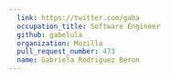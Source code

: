 ```yaml
---
  link: https://twitter.com/gaba
  occupation_title: Software Engineer
  github: gabelula
  organization: Mozilla
  pull_request_number: 473
  name: Gabriela Rodriguez Beron
---
```

